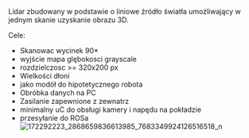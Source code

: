 
Lidar zbudowany w podstawie o liniowe źródło światła umożliwający w jednym skanie uzyskanie obrazu 3D.

Cele:
*  Skanowac wycinek 90* 
*  wyjście mapa glębokosci grayscale 
*  rozdzielczosc >= 320x200 px
*  Wielkości dłoni
*  jako modół do hipotetycznego robota
*  Obróbka danych na PC
* Zasilanie zapewnione z zewnatrz
* minimalny uC do obsługi kamery i napędu na pokładzie
* przesyłanie do ROSa
![172292223_2868659836613985_7683349924126516518_n](https://user-images.githubusercontent.com/19408476/114359825-a748a680-9b74-11eb-9d19-a11ab314d66d.png)
